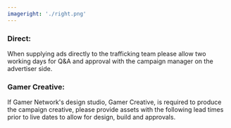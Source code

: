 ```yaml
---
imageright: './right.png'
---
```


### Direct:

When supplying ads directly to the trafficking team please allow two working days for Q&A and approval with the campaign manager on the advertiser side.

### Gamer Creative:

If Gamer Network's design studio, Gamer Creative, is required to produce the campaign creative, please provide assets with the following lead times prior to live dates to allow for design, build and approvals.
